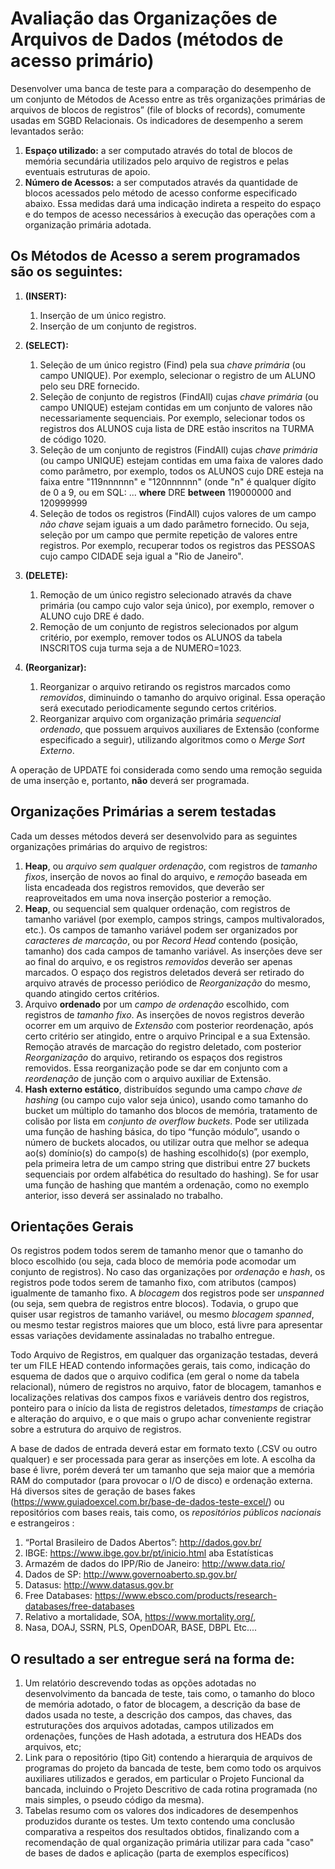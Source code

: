 # Avaliação das Organizações de Arquivos de Dados  (métodos de acesso primário)

Desenvolver uma banca de teste para a comparação do desempenho de um conjunto de Métodos de Acesso entre as três organizações primárias de arquivos de blocos de registros” (file of blocks of records), comumente usadas em SGBD Relacionais. Os indicadores de desempenho a serem levantados serão: 

1. **Espaço utilizado:** a ser computado através do total de blocos de memória  secundária utilizados pelo arquivo de registros e pelas eventuais estruturas de apoio.
2. **Número de Acessos:** a ser computados através da quantidade de blocos acessados pelo método de acesso conforme especificado abaixo. Essa medidas dará uma indicação indireta a respeito do espaço e do tempos de acesso necessários à execução das operações com a organização primária adotada.



## Os Métodos de Acesso a serem programados são os seguintes:

1. **(INSERT):** 
    1. Inserção de um único registro.
    2. Inserção de um conjunto de registros.

2. **(SELECT):**
    1. Seleção de um único registro (Find) pela sua _chave primária_ (ou campo UNIQUE). Por exemplo, selecionar o registro de um ALUNO pelo seu DRE fornecido.
    2. Seleção de conjunto de registros (FindAll) cujas _chave primária_ (ou campo UNIQUE) estejam contidas em um conjunto de valores não necessariamente sequenciais. Por exemplo, selecionar todos os registros dos ALUNOS cuja lista de DRE estão inscritos na TURMA de código 1020.
    3. Seleção de um conjunto de registros (FindAll) cujas _chave primária_ (ou campo UNIQUE) estejam contidas em uma faixa de valores dado como parâmetro, por exemplo, todos os ALUNOS cujo DRE esteja na faixa entre "119nnnnnn" e "120nnnnnn" (onde "n" é qualquer dígito de 0 a 9, ou em SQL: ... **where** DRE **between** 119000000 and 120999999
    4. Seleção de todos os registros (FindAll) cujos valores de um campo _não chave_ sejam iguais a um dado parâmetro fornecido. Ou seja, seleção por um campo que permite repetição de valores entre registros. Por exemplo, recuperar todos os registros das PESSOAS cujo campo CIDADE seja igual a "Rio de Janeiro".

3. **(DELETE):**
    1. Remoção de um único registro selecionado através da chave primária (ou campo cujo valor seja único), por exemplo, remover o ALUNO cujo DRE é dado.
    2. Remoção de um conjunto de registros selecionados por algum critério, por exemplo, remover todos os ALUNOS da tabela INSCRITOS cuja turma seja a de NUMERO=1023.

4. **(Reorganizar):**
    1. Reorganizar o arquivo retirando os registros marcados como _removidos_, diminuindo o tamanho do arquivo original. Essa operação será executado periodicamente segundo certos critérios.
    2. Reorganizar arquivo com organização primária _sequencial ordenado_, que possuem arquivos auxiliares de Extensão (conforme especificado a seguir), utilizando algoritmos como o _Merge Sort Externo_.

A operação de UPDATE foi considerada como sendo uma remoção seguida de uma inserção e, portanto, **não** deverá ser programada.




## Organizações Primárias a serem testadas
Cada um desses métodos deverá ser desenvolvido para as seguintes organizações primárias do arquivo de registros:

1. **Heap**, ou _arquivo sem qualquer ordenação_, com registros de _tamanho fixos_, inserção de novos ao final do arquivo, e _remoção_ baseada em lista encadeada dos registros removidos, que deverão ser reaproveitados em uma nova inserção posterior a remoção.
2. **Heap**, ou sequencial sem qualquer ordenação, com registros de tamanho variável (por exemplo, campos strings, campos multivalorados, etc.). Os campos de tamanho variável podem ser organizados por _caracteres de marcação_, ou por _Record Head_ contendo (posição, tamanho) dos cada campos de tamanho variável. As inserções deve ser ao final do arquivo, e os registros _removidos_ deverão ser apenas marcados. O espaço dos registros deletados deverá ser retirado do arquivo através de processo periódico de _Reorganização_ do mesmo, quando atingido certos critérios.
3. Arquivo **ordenado** por um _campo de ordenação_ escolhido, com registros de _tamanho fixo_. As inserções de novos registros deverão ocorrer em um arquivo de _Extensão_ com posterior reordenação, após certo critério ser atingido, entre o arquivo Principal e a sua Extensão. Remoção através de marcação do registro deletado, com posterior _Reorganização_ do arquivo, retirando os espaços dos registros removidos. Essa reorganização pode se dar em conjunto com a _reordenação_ de junção com o arquivo auxiliar de Extensão.
4. **Hash externo estático**, distribuídos segundo uma campo _chave de hashing_ (ou campo cujo valor seja único), usando como tamanho do bucket um múltiplo do tamanho dos blocos de memória, tratamento de colisão por lista em _conjunto de overflow buckets_. Pode ser utilizada uma função de hashing básica, do tipo “função módulo”, usando o número de buckets alocados, ou utilizar outra que melhor se adequa ao(s) domínio(s) do campo(s) de hashing escolhido(s) (por exemplo, pela primeira letra de um campo string que distribui entre 27 buckets sequenciais por ordem alfabética do resultado do hashing). Se for usar uma função de hashing que mantém a ordenação, como no exemplo anterior, isso deverá ser assinalado no trabalho.




## Orientações Gerais
Os registros podem todos serem de tamanho menor que o tamanho do bloco escolhido (ou seja, cada bloco de memória pode acomodar um conjunto de registros). No caso das organizações por _ordenação_ e _hash_, os registros pode todos serem de tamanho fixo, com atributos (campos) igualmente de tamanho fixo. A _blocagem_ dos registros pode ser _unspanned_ (ou seja, sem quebra de registros entre blocos). Todavia, o grupo que quiser usar registros de tamanho variável, ou mesmo _blocagem spanned_, ou mesmo testar registros maiores que um bloco, está livre para apresentar essas variações devidamente assinaladas no trabalho entregue.


Todo Arquivo de Registros, em qualquer das organização testadas, deverá ter um FILE HEAD contendo informações gerais, tais como, indicação do esquema de dados que o arquivo codifica (em geral o nome da tabela relacional), número de registros no arquivo, fator de blocagem, tamanhos e localizações relativas dos campos fixos e variáveis dentro dos registros, ponteiro para o início da lista de registros deletados, _timestamps_ de criação e alteração do arquivo, e o que mais o grupo achar conveniente registrar sobre a estrutura do arquivo de registros.

A base de dados de entrada deverá estar em formato texto (.CSV ou outro qualquer) e ser processada para gerar as inserções em lote. A escolha da base é livre, porém deverá ter um tamanho que seja maior que a memória RAM do computador (para provocar o I/O de disco) e ordenação externa. Há diversos sites de geração de bases fakes (https://www.guiadoexcel.com.br/base-de-dados-teste-excel/) ou repositórios com bases reais, tais como, os _repositórios públicos nacionais_ e estrangeiros :

1. “Portal Brasileiro de Dados Abertos”: http://dados.gov.br/
2. IBGE: https://www.ibge.gov.br/pt/inicio.html aba Estatísticas
3. Armazém de dados do IPP/Rio de Janeiro: http://www.data.rio/
4. Dados de SP: http://www.governoaberto.sp.gov.br/
5. Datasus: http://www.datasus.gov.br
6. Free Databases: https://www.ebsco.com/products/research-databases/free-databases
7. Relativo a mortalidade, SOA, https://www.mortality.org/, 
8. Nasa, DOAJ, SSRN, PLS, OpenDOAR, BASE, DBPL Etc.... 



## O resultado a ser entregue será na forma de:
1. Um relatório descrevendo todas as opções adotadas no desenvolvimento da bancada de teste, tais como, o tamanho do bloco de memória adotado, o fator de blocagem, a descrição da base de dados usada no teste, a descrição dos campos, das chaves, das estruturações dos arquivos adotadas, campos utilizados em ordenações, funções de Hash adotada, a estrutura dos HEADs dos arquivos, etc; 
2. Link para o repositório (tipo Git) contendo a hierarquia de arquivos de programas do projeto da bancada de teste, bem como  todo os arquivos auxiliares utilizados e gerados, em particular o Projeto Funcional da bancada, incluindo o Projeto Descritivo de cada rotina programada (no mais simples, o pseudo código da mesma).
3. Tabelas resumo com os valores dos indicadores de desempenhos produzidos durante os testes.
Um texto contendo uma conclusão comparativa a respeitos dos resultados obtidos, finalizando com a recomendação de qual organização primária utilizar para cada "caso" de bases de dados e aplicação (parta de exemplos específicos)
